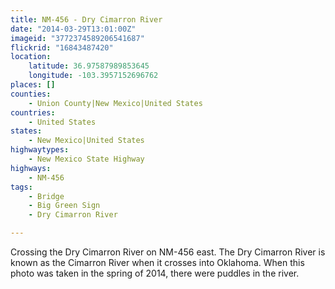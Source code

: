 ```yaml
---
title: NM-456 - Dry Cimarron River
date: "2014-03-29T13:01:00Z"
imageid: "3772374589206541687"
flickrid: "16843487420"
location:
    latitude: 36.97587989853645
    longitude: -103.3957152696762
places: []
counties:
    - Union County|New Mexico|United States
countries:
    - United States
states:
    - New Mexico|United States
highwaytypes:
    - New Mexico State Highway
highways:
    - NM-456
tags:
    - Bridge
    - Big Green Sign
    - Dry Cimarron River

---
```

Crossing the Dry Cimarron River on NM-456 east.  The Dry Cimarron River is known as the Cimarron River when it crosses into Oklahoma.  When this photo was taken in the spring of 2014, there were puddles in the river.
